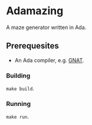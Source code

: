 # Adamazing

A maze generator written in Ada.

## Prerequesites

* An Ada compiler, e.g. [GNAT](https://www.adacore.com/download).

### Building

`make build`.

### Running

`make run`.

